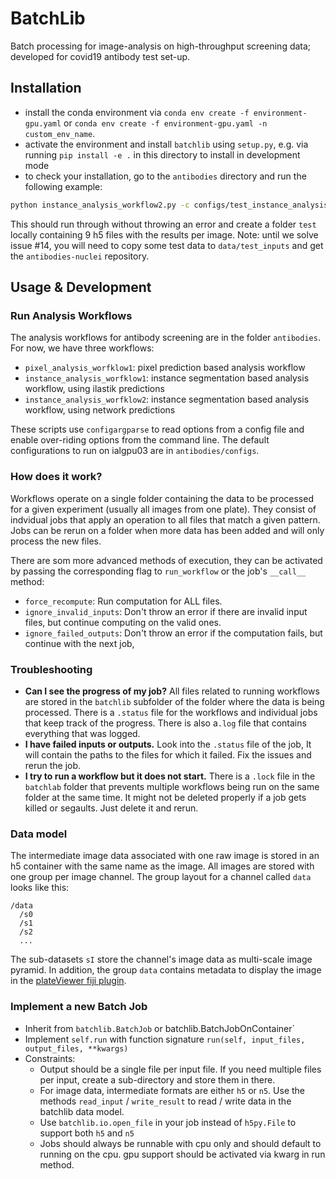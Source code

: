 # BatchLib

Batch processing for image-analysis on high-throughput screening data; developed for covid19 antibody test set-up.


## Installation

- install the conda environment via `conda env create -f environment-gpu.yaml` or `conda env create -f environment-gpu.yaml -n custom_env_name`.
- activate the environment and install `batchlib` using `setup.py`, e.g. via running `pip install -e .` in this directory to install in development mode
- to check your installation, go to the `antibodies` directory and run the following example:
``` sh
python instance_analysis_workflow2.py -c configs/test_instance_analysis_2.conf --root /path/to/antibodies-nuclei
```

This should run through without throwing an error and create a folder `test` locally containing 9 h5 files with the results per image.
Note: until we solve issue #14, you will need to copy some test data to `data/test_inputs` and get the `antibodies-nuclei` repository.


## Usage & Development

### Run Analysis Workflows

The analysis workflows for antibody screening are in the folder `antibodies`.
For now, we have three workflows:
- `pixel_analysis_worfklow1`: pixel prediction based analysis workflow
- `instance_analysis_worfklow1`: instance segmentation based analysis workflow, using ilastik predictions
- `instance_analysis_worfklow2`: instance segmentation based analysis workflow, using network predictions

These scripts use `configargparse` to read options from a config file and enable over-riding options
from the command line. The default configurations to run on ialgpu03 are in `antibodies/configs`.

### How does it work?

Workflows operate on a single folder containing the data to be processed for a given experiment (usually all images from one plate).
They consist of indvidual jobs that apply an operation to all files that match a given pattern.
Jobs can be rerun on a folder when more data has been added and will only process the new files.

There are som more advanced methods of execution, they can be activated by passing the corresponding flag to `run_workflow` or the job's `__call__` method:
- `force_recompute`: Run computation for ALL files.
- `ignore_invalid_inputs`: Don't throw an error if there are invalid input files, but continue computing on the valid ones.
- `ignore_failed_outputs`: Don't throw an error if the computation fails, but continue with the next job,

### Troubleshooting

- **Can I see the progress of my job?** All files related to running workflows are stored in the `batchlib` subfolder of the folder where the data is being processed. There is a `.status` file for the workflows and individual jobs that keep track of the progress. There is also a`.log` file that contains everything that was logged.
- **I have failed inputs or outputs.** Look into the `.status` file of the job, It will contain the paths to the files for which it failed. Fix the issues and rerun the job.
- **I try to run a workflow but it does not start.** There is a `.lock` file in the `batchlab` folder that prevents multiple workflows being run on the same folder at the same time. It might not be deleted properly if a job gets killed or segaults. Just delete it and rerun.

### Data model

The intermediate image data associated with one raw image is stored in an h5 container with the same name as the image.
All images are stored with one group per image channel. The group layout for a channel called `data` looks like this:
```
/data
  /s0
  /s1
  /s2
  ...
```
The sub-datasets `sI` store the channel's image data as multi-scale image pyramid.
In addition, the group `data` contains metadata to display the image in the [plateViewer fiji plugin](https://github.com/embl-cba/fiji-plugin-plateViewer).

### Implement a new Batch Job

- Inherit from `batchlib.BatchJob` or batchlib.BatchJobOnContainer`
- Implement `self.run` with function signature `run(self, input_files, output_files, **kwargs)`
- Constraints:
    - Output should be a single file per input file. If you need multiple files per input, create a sub-directory and store them in there.
    - For image data, intermediate formats are either `h5` or `n5`. Use the methods `read_input` / `write_result` to read / write data in the batchlib data model.
    - Use `batchlib.io.open_file` in your job instead of `h5py.File` to support both `h5` and `n5`
    - Jobs should always be runnable with cpu only and should default to running on the cpu. gpu support should be activated via kwarg in run method.
